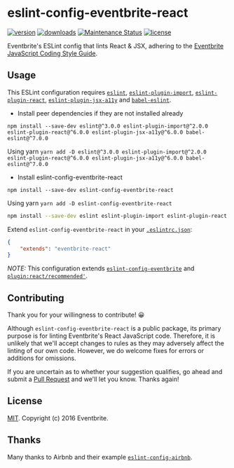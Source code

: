 # eslint-config-eventbrite-react

[![version](https://img.shields.io/npm/v/eslint-config-eventbrite-react.svg?style=flat-square)](http://npm.im/eslint-config-eventbrite-react)
[![downloads](https://img.shields.io/npm/dt/eslint-config-eventbrite-react.svg?style=flat-square)](http://npm-stat.com/charts.html?package=eslint-config-eventbrite-react&from=2016-05-27)
[![Maintenance Status](https://img.shields.io/badge/status-maintained-brightgreen.svg)](https://github.com/eventbrite/javascript/pulse)
[![license](https://img.shields.io/npm/l/eslint-config-eventbrite-react.svg?style=flat-square)](http://spdx.org/licenses/MIT)

Eventbrite's ESLint config that lints React & JSX, adhering to the [Eventbrite JavaScript Coding Style Guide](https://github.com/eventbrite/javascript).

## Usage

This ESLint configuration requires [`eslint`](https://github.com/eslint/eslint), [`eslint-plugin-import`](https://github.com/benmosher/eslint-plugin-import), [`eslint-plugin-react`](https://github.com/yannickcr/eslint-plugin-react), [`eslint-plugin-jsx-a11y`](https://github.com/evcohen/eslint-plugin-jsx-a11y/) and [`babel-eslint`](https://github.com/babel/babel-eslint).

- Install peer dependencies if they are not installed already

```npm install --save-dev eslint@^3.0.0 eslint-plugin-import@^2.0.0 eslint-plugin-react@^6.0.0 eslint-plugin-jsx-a11y@^6.0.0 babel-eslint@^7.0.0```

Using yarn
```yarn add -D eslint@^3.0.0 eslint-plugin-import@^2.0.0 eslint-plugin-react@^6.0.0 eslint-plugin-jsx-a11y@^6.0.0 babel-eslint@^7.0.0```

- Install eslint-config-eventbrite-react

```npm install --save-dev eslint-config-eventbrite-react```

Using yarn
```yarn add -D eslint-config-eventbrite-react```

```sh
npm install --save-dev eslint eslint-plugin-import eslint-plugin-react eslint-plugin-jsx-a11y babel-eslint eslint-config-eventbrite-react
```

Extend `eslint-config-eventbrite-react` in your [`.eslintrc.json`](http://eslint.org/docs/user-guide/configuring#extending-configuration-files):

```json
{
    "extends": "eventbrite-react"
}
```

_NOTE:_ This configuration extends [`eslint-config-eventbrite`](../eslint-config-eventbrite) and [`plugin:react/recommended'`](https://github.com/yannickcr/eslint-plugin-react#user-content-recommended-configuration).

## Contributing

Thank you for your willingness to contribute! 😀

Although `eslint-config-eventbrite-react` is a public package, its primary purpose is for linting Eventbrite's React JavaScript code. Therefore, it is unlikely that we'll accept changes to rules as they may adversely affect the linting of our own code. However, we do welcome fixes for errors or additions for omissions.

If you are uncertain as to whether your suggestion qualifies, go ahead and submit a [Pull Request](https://github.com/eventbrite/javascript/pulls) and we'll let you know. Thanks again!

## License

[MIT](https://github.com/evenbrite/javascript/LICENSE). Copyright (c) 2016 Eventbrite.

## Thanks

Many thanks to Airbnb and their example [`eslint-config-airbnb`](https://github.com/airbnb/javascript/tree/master/packages/eslint-config-airbnb).

